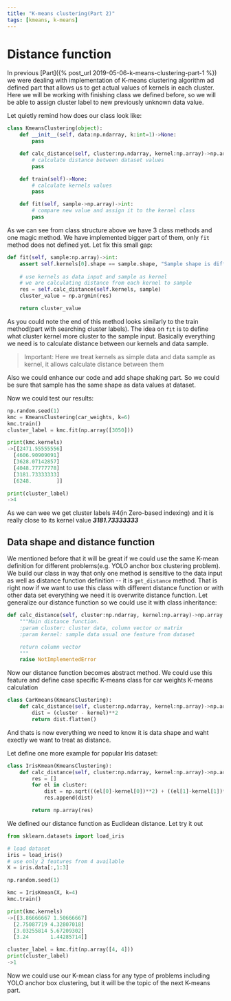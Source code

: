 ```yaml
---
title: "K-means clustering(Part 2)"
tags: [kmeans, k-means]
---
```


# Distance function

In previous [Part]({% post_url 2019-05-06-k-means-clustering-part-1 %}) we were dealing with implementation of K-means clustering algorithm ad defined part that allows us to get actual values of kernels in each cluster. Here we will be working with finishing class we defined before, so we will be able to assign cluster label to new previously unknown data value.

Let quietly remind how does our class look like:

```python
class KmeansClustering(object):
    def __init__(self, data:np.ndarray, k:int=1)->None:
        pass

    def calc_distance(self, cluster:np.ndarray, kernel:np.array)->np.array:
        # calculate distance between dataset values
        pass

    def train(self)->None:
        # calculate kernels values
        pass

    def fit(self, sample->np.array)->int:
        # compare new value and assign it to the kernel class
        pass
```

As we can see from class structure above we have 3 class methods and one magic method. We have implemented bigger part of them, only `fit` method does not defined yet. Let fix this small gap:

```python
def fit(self, sample:np.array)->int:
    assert self.kernels[0].shape == sample.shape, "Sample shape is different from dataset values"
    
    # use kernels as data input and sample as kernel
    # we are calculating distance from each kernel to sample
    res = self.calc_distance(self.kernels, sample)
    cluster_value = np.argmin(res)

    return cluster_value
```

As you could note the end of this method looks similarly to the train method(part with searching cluster labels). The idea on `fit` is to define what cluster kernel more cluster to the sample input. Basically everything we need is to calculate distance between our kernels and data sample.

> Important: Here we treat kernels as simple data and data sample as kernel, it allows calculate distance between them

Also we could enhance our code and add shape shaking part. So we could be sure that sample has the same shape as data values at dataset.

Now we could test our results:

```python
np.random.seed(1)
kmc = KmeansClustering(car_weights, k=6)
kmc.train()
cluster_label = kmc.fit(np.array([3050]))

print(kmc.kernels)
->[[2471.55555556]
  [4606.90909091]
  [3628.07142857]
  [4048.77777778]
  [3181.73333333]
  [6248.        ]]

print(cluster_label)
->4

```

As we can wee we get cluster labels #4(in Zero-based indexing) and it is really close to its kernel value ***3181.73333333***

## Data shape and distance function

We mentioned before that it will be great if we could use the same K-mean definition for different problems(e.g. YOLO anchor box clustering problem). We build our class in way that only one method is sensitive to the data input as well as distance function definition -- it is `get_distance` method. That is right now if we want to use this class with different distance function or with other data set everything we need it is overwrite distance function. Let generalize our distance function so we could use it with class inheritance:

```python
def calc_distance(self, cluster:np.ndarray, kernel:np.array)->np.array:
    """Main distance function.
    :param cluster: cluster data, column vector or matrix
    :param kernel: sample data usual one feature from dataset

    return column vector
    """
    raise NotImplementedError
```

Now our distance function becomes abstract method. We could use this feature and define case specific K-means class for car weights K-means calculation

```python
class CarKmeans(KmeansClustering):
    def calc_distance(self, cluster:np.ndarray, kernel:np.array)->np.array:
        dist = (cluster - kernel)**2
        return dist.flatten()
```

And thats is now everything we need to know it is data shape and waht exectly we want to treat as distance.

Let define one more example for popular Iris dataset:

```python
class IrisKmean(KmeansClustering):
    def calc_distance(self, cluster:np.ndarray, kernel:np.array)->np.array:
        res = []
        for el in cluster:
            dist = np.sqrt(((el[0]-kernel[0])**2) + ((el[1]-kernel[1])**2))
            res.append(dist)

        return np.array(res)
```

We defined our distance function as Euclidean distance. Let try it out

```python
from sklearn.datasets import load_iris

# load dataset
iris = load_iris()
# use only 2 features from 4 available
X = iris.data[:,1:3]

np.random.seed(1)

kmc = IrisKmean(X, k=4)
kmc.train()

print(kmc.kernels)
->[[3.86666667 1.50666667]
  [2.75087719 4.32807018]
  [3.03255814 5.67209302]
  [3.24       1.44285714]]

cluster_label = kmc.fit(np.array([4, 4]))
print(cluster_label)
->1
```

Now we could use our K-mean class for any type of problems including YOLO anchor box clustering, but it will be the topic of the next K-means part.